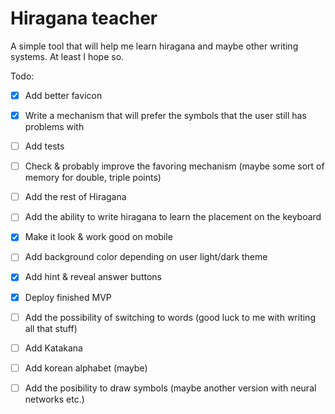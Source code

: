 # Hiragana teacher

A simple tool that will help me learn hiragana and maybe other writing systems. At least I hope so. 

Todo:
- [x] Add better favicon
- [x] Write a mechanism that will prefer the symbols that the user still has problems with
- [ ] Add tests
- [ ] Check & probably improve the favoring mechanism (maybe some sort of memory for double, triple points)
- [ ] Add the rest of Hiragana
- [ ] Add the ability to write hiragana to learn the placement on the keyboard 
- [x] Make it look & work good on mobile
- [ ] Add background color depending on user light/dark theme
- [x] Add hint & reveal answer buttons
- [x] Deploy finished MVP
- [ ] Add the possibility of switching to words (good luck to me with writing all that stuff) 
- [ ] Add Katakana 
- [ ] Add korean alphabet (maybe)
- [ ] Add the posibility to draw symbols (maybe another version with neural networks etc.)

